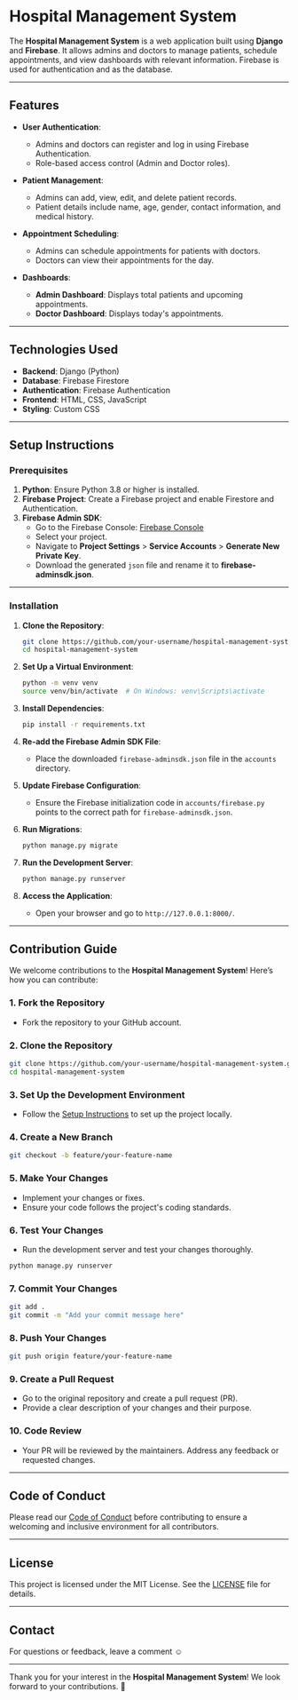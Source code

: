 
# Hospital Management System  

The **Hospital Management System** is a web application built using **Django** and **Firebase**. It allows admins and doctors to manage patients, schedule appointments, and view dashboards with relevant information. Firebase is used for authentication and as the database.  

---

## Features  

- **User Authentication**:  
  - Admins and doctors can register and log in using Firebase Authentication.  
  - Role-based access control (Admin and Doctor roles).  

- **Patient Management**:  
  - Admins can add, view, edit, and delete patient records.  
  - Patient details include name, age, gender, contact information, and medical history.  

- **Appointment Scheduling**:  
  - Admins can schedule appointments for patients with doctors.  
  - Doctors can view their appointments for the day.  

- **Dashboards**:  
  - **Admin Dashboard**: Displays total patients and upcoming appointments.  
  - **Doctor Dashboard**: Displays today's appointments.  

---

## Technologies Used  

- **Backend**: Django (Python)  
- **Database**: Firebase Firestore  
- **Authentication**: Firebase Authentication  
- **Frontend**: HTML, CSS, JavaScript  
- **Styling**: Custom CSS  

---

## Setup Instructions  

### Prerequisites  

1. **Python**: Ensure Python 3.8 or higher is installed.  
2. **Firebase Project**: Create a Firebase project and enable Firestore and Authentication.  
3. **Firebase Admin SDK**:  
   - Go to the Firebase Console: [Firebase Console](https://console.firebase.google.com/)  
   - Select your project.  
   - Navigate to **Project Settings** > **Service Accounts** > **Generate New Private Key**.  
   - Download the generated `json` file and rename it to **firebase-adminsdk.json**.  

---

### Installation  

1. **Clone the Repository**:  
   ```bash  
   git clone https://github.com/your-username/hospital-management-system.git  
   cd hospital-management-system  
   ```  

2. **Set Up a Virtual Environment**:  
   ```bash  
   python -m venv venv  
   source venv/bin/activate  # On Windows: venv\Scripts\activate  
   ```  

3. **Install Dependencies**:  
   ```bash  
   pip install -r requirements.txt  
   ```  

4. **Re-add the Firebase Admin SDK File**:  
   - Place the downloaded `firebase-adminsdk.json` file in the `accounts` directory.  

5. **Update Firebase Configuration**:  
   - Ensure the Firebase initialization code in `accounts/firebase.py` points to the correct path for `firebase-adminsdk.json`.  

6. **Run Migrations**:  
   ```bash  
   python manage.py migrate  
   ```  

7. **Run the Development Server**:  
   ```bash  
   python manage.py runserver  
   ```  

8. **Access the Application**:  
   - Open your browser and go to `http://127.0.0.1:8000/`.  

---

## Contribution Guide  

We welcome contributions to the **Hospital Management System**! Here’s how you can contribute:  

### 1. **Fork the Repository**  
   - Fork the repository to your GitHub account.  

### 2. **Clone the Repository**  
   ```bash  
   git clone https://github.com/your-username/hospital-management-system.git  
   cd hospital-management-system  
   ```  

### 3. **Set Up the Development Environment**  
   - Follow the [Setup Instructions](#setup-instructions) to set up the project locally.  

### 4. **Create a New Branch**  
   ```bash  
   git checkout -b feature/your-feature-name  
   ```  

### 5. **Make Your Changes**  
   - Implement your changes or fixes.  
   - Ensure your code follows the project's coding standards.  

### 6. **Test Your Changes**  
   - Run the development server and test your changes thoroughly.  
   ```bash  
   python manage.py runserver  
   ```  

### 7. **Commit Your Changes**  
   ```bash  
   git add .  
   git commit -m "Add your commit message here"  
   ```  

### 8. **Push Your Changes**  
   ```bash  
   git push origin feature/your-feature-name  
   ```  

### 9. **Create a Pull Request**  
   - Go to the original repository and create a pull request (PR).  
   - Provide a clear description of your changes and their purpose.  

### 10. **Code Review**  
   - Your PR will be reviewed by the maintainers. Address any feedback or requested changes.  

---

## Code of Conduct  

Please read our [Code of Conduct](CODE_OF_CONDUCT.md) before contributing to ensure a welcoming and inclusive environment for all contributors.  

---

## License  

This project is licensed under the MIT License. See the [LICENSE](LICENSE) file for details.  

---

## Contact  

For questions or feedback, leave a comment ☺️  

---  

Thank you for your interest in the **Hospital Management System**! We look forward to your contributions. 🚀  